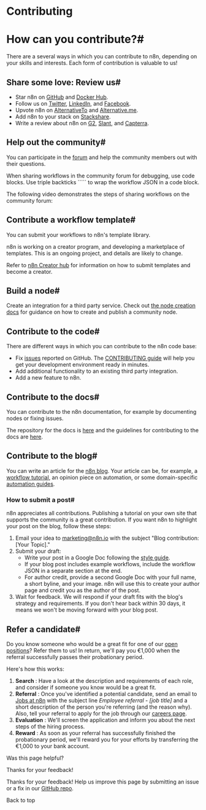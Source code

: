 # Contributing

[ ](https://github.com/n8n-io/n8n-docs/edit/main/docs/help-community/contributing.md "Edit this page")

# How can you contribute?#

There are a several ways in which you can contribute to n8n, depending on your skills and interests. Each form of contribution is valuable to us!

## Share some love: Review us#

  * Star n8n on [GitHub](https://github.com/n8n-io/n8n) and [Docker Hub](https://hub.docker.com/r/n8nio/n8n).
  * Follow us on [Twitter](https://twitter.com/n8n_io), [LinkedIn](https://www.linkedin.com/company/28491094), and [Facebook](https://www.facebook.com/n8nio/).
  * Upvote n8n on [AlternativeTo](https://alternativeto.net/software/n8n-io/) and [Alternative.me](https://alternative.me/n8n-io).
  * Add n8n to your stack on [Stackshare](https://stackshare.io/n8n).
  * Write a review about n8n on [G2](https://www.g2.com/products/n8n/reviews), [Slant](https://www.slant.co/improve/options/37977/~n8n-review), and [Capterra](https://www.capterra.com/p/198028/n8n-io/).



## Help out the community#

You can participate in the [forum](https://community.n8n.io/) and help the community members out with their questions.

When sharing workflows in the community forum for debugging, use code blocks. Use triple backticks ````` to wrap the workflow JSON in a code block.

The following video demonstrates the steps of sharing workflows on the community forum:

## Contribute a workflow template#

You can submit your workflows to n8n's template library.

n8n is working on a creator program, and developing a marketplace of templates. This is an ongoing project, and details are likely to change.

Refer to [n8n Creator hub](https://www.notion.so/n8n/n8n-Creator-hub-7bd2cbe0fce0449198ecb23ff4a2f76f) for information on how to submit templates and become a creator.

## Build a node#

Create an integration for a third party service. Check out [the node creation docs](../../integrations/creating-nodes/overview/) for guidance on how to create and publish a community node.

## Contribute to the code#

There are different ways in which you can contribute to the n8n code base:

  * Fix [issues](https://github.com/n8n-io/n8n/issues) reported on GitHub. The [CONTRIBUTING guide](https://github.com/n8n-io/n8n/blob/master/CONTRIBUTING.md) will help you get your development environment ready in minutes.
  * Add additional functionality to an existing third party integration.
  * Add a new feature to n8n.



## Contribute to the docs#

You can contribute to the n8n documentation, for example by documenting nodes or fixing issues.

The repository for the docs is [here](https://github.com/n8n-io/n8n-docs) and the guidelines for contributing to the docs are [here](https://github.com/n8n-io/n8n-docs/blob/master/CONTRIBUTING.md).

## Contribute to the blog#

You can write an article for the [n8n blog](https://blog.n8n.io/). Your article can be, for example, a [workflow tutorial](https://blog.n8n.io/tag/tutorial/), an opinion piece on automation, or some domain-specific [automation guides](https://blog.n8n.io/tag/guide/).

### How to submit a post#

n8n appreciates all contributions. Publishing a tutorial on your own site that supports the community is a great contribution. If you want n8n to highlight your post on the blog, follow these steps: 

  1. Email your idea to [marketing@n8n.io](mailto:marketing@n8n.io) with the subject "Blog contribution: [Your Topic]."
  2. Submit your draft:
     * Write your post in a Google Doc following the [style guide](https://www.notion.so/97dc73436a624933b75ddc941a361b70?pvs=21).
     * If your blog post includes example workflows, include the workflow JSON in a separate section at the end.
     * For author credit, provide a second Google Doc with your full name, a short byline, and your image. n8n will use this to create your author page and credit you as the author of the post.
  3. Wait for feedback. We will respond if your draft fits with the blog's strategy and requirements. If you don't hear back within 30 days, it means we won't be moving forward with your blog post.



## Refer a candidate#

Do you know someone who would be a great fit for one of our [open positions](https://n8n.io/careers)? Refer them to us! In return, we'll pay you €1,000 when the referral successfully passes their probationary period.

Here's how this works:

  1. **Search** : Have a look at the description and requirements of each role, and consider if someone you know would be a great fit.
  2. **Referral** : Once you've identified a potential candidate, send an email to [Jobs at n8n](mailto:jobs@n8n.io) with the subject line _Employee referral - [job title]_ and a short description of the person you're referring (and the reason why). Also, tell your referral to apply for the job through our [careers page](https://n8n.io/careers).
  3. **Evaluation** : We'll screen the application and inform you about the next steps of the hiring process.
  4. **Reward** : As soon as your referral has successfully finished the probationary period, we'll reward you for your efforts by transferring the €1,000 to your bank account.

Was this page helpful? 

Thanks for your feedback! 

Thanks for your feedback! Help us improve this page by submitting an issue or a fix in our [GitHub repo](https://github.com/n8n-io/n8n-docs). 

Back to top 
